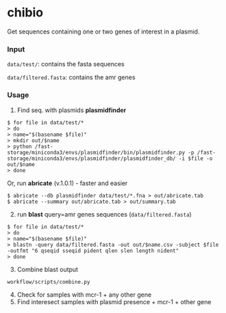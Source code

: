 # chibio
Get sequences containing one or two genes of interest in a plasmid.

### Input

`data/test/`: contains the fasta sequences

`data/filtered.fasta`: contains the amr genes

### Usage

1. Find seq. with plasmids **plasmidfinder**  

```
$ for file in data/test/*
> do
> name="$(basename $file)"
> mkdir out/$name
> python /fast-storage/miniconda3/envs/plasmidfinder/bin/plasmidfinder.py -p /fast-storage/miniconda3/envs/plasmidfinder/plasmidfinder_db/ -i $file -o out/$name
> done
```

Or, run **abricate** (v.1.0.1) - faster and easier

```
$ abricate --db plasmidfinder data/test/*.fna > out/abricate.tab
$ abricate --summary out/abricate.tab > out/summary.tab
```

2. run **blast** query=amr genes sequences (`data/filtered.fasta`)

```
$ for file in data/test/*
> do
> name="$(basename $file)"
> blastn -query data/filtered.fasta -out out/$name.csv -subject $file -outfmt "6 qseqid sseqid pident qlen slen length nident"
> done
```

3. Combine blast output

`workflow/scripts/combine.py`

4. Check for samples with mcr-1 + any other gene
5. Find interesect samples with plasmid presence + mcr-1 + other gene

